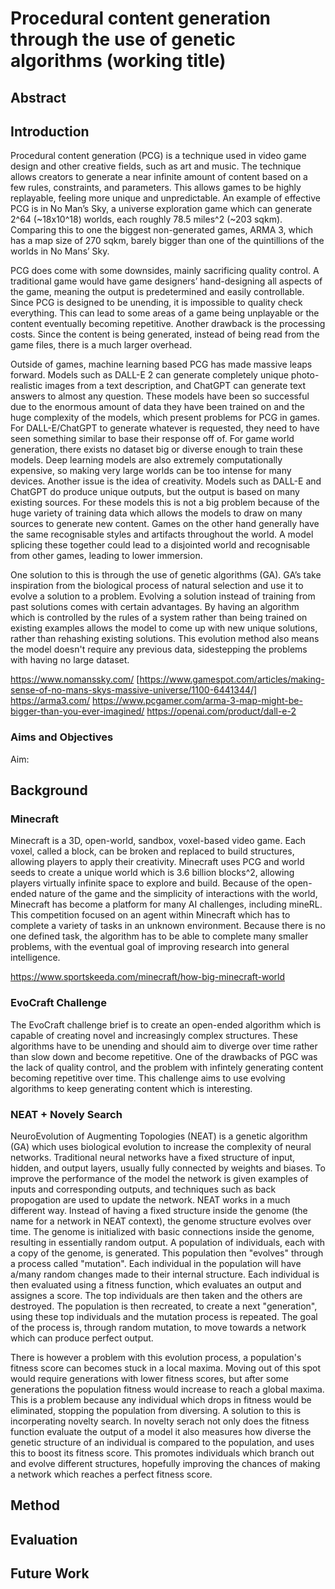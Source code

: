 # Procedural content generation through the use of genetic algorithms (working title)
## Abstract

##  Introduction
Procedural content generation (PCG) is a technique used in video game design and other creative fields, such as art and music. The technique allows creators to generate a near infinite amount of content based on a few rules, constraints, and parameters. This allows games to be highly replayable, feeling more unique and unpredictable. An example of effective PCG is in No Man’s Sky, a universe exploration game which can generate 2^64 (~18x10^18) worlds, each roughly 78.5 miles^2 (~203 sqkm). Comparing this to one the biggest non-generated games, ARMA 3, which has a map size of 270 sqkm, barely bigger than one of the quintillions of the worlds in No Mans’ Sky. 

PCG does come with some downsides, mainly sacrificing quality control. A traditional game would have game designers’ hand-designing all aspects of the game, meaning the output is predetermined and easily controllable. Since PCG is designed to be unending, it is impossible to quality check everything. This can lead to some areas of a game being unplayable or the content eventually becoming repetitive. Another drawback is the processing costs. Since the content is being generated, instead of being read from the game files, there is a much larger overhead. 

Outside of games, machine learning based PCG has made massive leaps forward. Models such as DALL-E 2  can generate completely unique photo-realistic images from a text description, and ChatGPT can generate text answers to almost any question. These models have been so successful due to the enormous amount of data they have been trained on and the huge complexity of the models, which present problems for PCG in games. For DALL-E/ChatGPT to generate whatever is requested, they need to have seen something similar to base their response off of. For game world generation, there exists no dataset big or diverse enough to train these models. Deep learning models are also extremely computationally expensive, so making very large worlds can be too intense for many devices. 
Another issue is the idea of creativity. Models such as DALL-E and ChatGPT do produce unique outputs, but the output is based on many existing sources. For these models this is not a big problem because of the huge variety of training data which allows the models to draw on many sources to generate new content. Games on the other hand generally have the same recognisable styles and artifacts throughout the world. A model splicing these together could lead to a disjointed world and recognisable from other games, leading to lower immersion. 

One solution to this is through the use of genetic algorithms (GA). GA’s take inspiration from the biological process of natural selection and use it to evolve a solution to a problem. Evolving a solution instead of training from past solutions comes with certain advantages. By having an algorithm which is controlled by the rules of a system rather than being trained on existing examples allows the model to come up with new unique solutions, rather than rehashing existing solutions. This evolution method also means the model doesn't require any previous data, sidestepping the problems with having no large dataset.

https://www.nomanssky.com/
[https://www.gamespot.com/articles/making-sense-of-no-mans-skys-massive-universe/1100-6441344/]
https://arma3.com/
https://www.pcgamer.com/arma-3-map-might-be-bigger-than-you-ever-imagined/
https://openai.com/product/dall-e-2

### Aims and Objectives
Aim: 


## Background
### Minecraft
Minecraft is a 3D, open-world, sandbox, voxel-based video game. Each voxel, called a block, can be broken and replaced to build structures, allowing players to apply their creativity. Minecraft uses PCG and world seeds to create a unique world which is 3.6 billion blocks^2, allowing players virtually infinite space to explore and build. Because of the open-ended nature of the game and the simplicity of interactions with the world, Minecraft has become a platform for many AI challenges, including mineRL. This competition focused on an agent within Minecraft which has to complete a variety of tasks in an unknown environment. Because there is no one defined task, the algorithm has to be able to complete many smaller problems, with the eventual goal of improving research into general intelligence. 

https://www.sportskeeda.com/minecraft/how-big-minecraft-world
### EvoCraft Challenge
The EvoCraft challenge brief is to create an open-ended algorithm which is capable of creating novel and increasingly complex structures. These algorithms have to be unending and should aim to diverge over time rather than slow down and become repetitive. One of the drawbacks of PGC was the lack of quality control, and the problem with infintely generating content becoming repetitive over time. This challenge aims to use evolving algorithms to keep generating content which is interesting.

### NEAT + Novely Search
NeuroEvolution of Augmenting Topologies (NEAT) is a genetic algorithm (GA) which uses biological evolution to increase the complexity of neural networks. Traditional neural networks have a fixed structure of input, hidden, and output layers, usually fully connected by weights and biases. To improve the performance of the model the network is given examples of inputs and corresponding outputs, and techniques such as back propogation are used to update the network. NEAT works in a much different way. Instead of having a fixed structure inside the genome (the name for a network in NEAT context), the genome structure evolves over time. The genome is initialized with basic connections inside the genome, resulting in essentially random output. A population of individuals, each with a copy of the genome, is generated. This population then "evolves" through a process called "mutation". Each individual in the population will have a/many random changes made to their internal structure. Each individual is then evaluated using a fitness function, which evaluates an output and assignes a score. The top individuals are then taken and the others are destroyed. The population is then recreated, to create a next "generation", using these top individuals and the mutation process is repeated. The goal of the process is, through random mutation, to move towards a network which can produce perfect output. 

There is however a problem with this evolution process, a population's fitness score can becomes stuck in a local maxima. Moving out of this spot would require generations with lower fitness scores, but after some generations the population fitness would increase to reach a global maxima. This is a problem because any individual which drops in fitness would be eliminated, stopping the population from diversing. A solution to this is incorperating novelty search. In novelty serach not only does the fitness function evaluate the output of a model it also measures how diverse the genetic structure of an individual is compared to the population, and uses this to boost its fitness score. This promotes individuals which branch out and evolve different structures, hopefully improving the chances of making a network which reaches a perfect fitness score.

## Method

## Evaluation

## Future Work